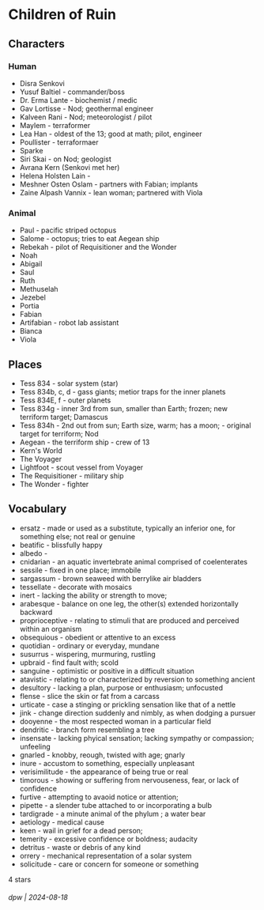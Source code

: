 # Children of Ruin

## Characters

### Human

* Disra Senkovi
* Yusuf Baltiel - commander/boss
* Dr. Erma Lante - biochemist / medic
* Gav Lortisse - Nod; geothermal engineer
* Kalveen Rani - Nod; meteorologist / pilot
* Maylem - terraformer
* Lea Han - oldest of the 13; good at math; pilot, engineer
* Poullister - terraformaer
* Sparke
* Siri Skai - on Nod; geologist
* Avrana Kern (Senkovi met her)
* Helena Holsten Lain - 
* Meshner Osten Oslam - partners with Fabian; implants
* Zaine Alpash Vannix - lean woman; partnered with Viola

### Animal

* Paul - pacific striped octopus
* Salome - octopus; tries to eat Aegean ship
* Rebekah - pilot of Requisitioner and the Wonder
* Noah
* Abigail
* Saul
* Ruth
* Methuselah
* Jezebel
* Portia
* Fabian
* Artifabian - robot lab assistant
* Bianca
* Viola

## Places

* Tess 834 - solar system (star)
* Tess 834b, c, d - gass giants; metior traps for the inner planets
* Tess 834E, f - outer planets
* Tess 834g - inner 3rd from sun, smaller than Earth; frozen; new terriform target; Damascus
* Tess 834h - 2nd out from sun; Earth size, warm; has a moon; - original target for terriform; Nod
* Aegean - the terriform ship - crew of 13
* Kern's World
* The Voyager
* Lightfoot - scout vessel from Voyager
* The Requisitioner - military ship
* The Wonder - fighter

## Vocabulary

* ersatz - made or used as a substitute, typically an inferior one, for something else; not real or genuine
* beatific - blissfully happy
* albedo - 
* cnidarian - an aquatic invertebrate animal comprised of coelenterates
* sessile - fixed in one place; immobile
* sargassum - brown seaweed with berrylike air bladders
* tessellate - decorate with mosaics
* inert - lacking the ability or strength to move;
* arabesque - balance on one leg, the other(s) extended horizontally backward
* proprioceptive - relating to stimuli that are produced and perceived within an organism
* obsequious - obedient or attentive to an excess
* quotidian - ordinary or everyday, mundane
* susurrus - wispering, murmuring, rustling
* upbraid - find fault with; scold
* sanguine - optimistic or positive in a difficult situation
* atavistic - relating to or characterized by reversion to something ancient
* desultory - lacking a plan, purpose or enthusiasm; unfocusted
* flense - slice the skin or fat from a carcass
* urticate - case a stinging or prickling sensation like that of a nettle
* jink - change direction suddenly and nimbly, as when dodging a pursuer
* dooyenne - the most respected woman in a particular field
* dendritic - branch form resembling a tree
* insensate - lacking phyical sensation; lacking sympathy or compassion; unfeeling
* gnarled - knobby, reough, twisted with age; gnarly
* inure - accustom to something, especially unpleasant
* verisimilitude - the appearance of being true or real
* timorous - showing or suffering from nervouseness, fear, or lack of confidence
* furtive - attempting to avaoid notice or attention;
* pipette - a slender tube attached to or incorporating a bulb
* tardigrade - a minute animal of the phylum ; a water bear
* aetiology - medical cause
* keen - wail in grief for a dead person;
* temerity - excessive confidence or boldness; audacity
* detritus - waste or debris of any kind
* orrery - mechanical representation of a solar system
* solicitude - care or concern for someone or something

4 stars

###### dpw | 2024-08-18
